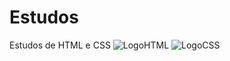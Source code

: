 # Estudos
 Estudos de HTML e CSS
![LogoHTML](https://github.com/gameiftech/Estudos-de-HTML-e-CSS/assets/126339810/cf71682b-061c-4437-9843-895c48528091)
![LogoCSS](https://github.com/gameiftech/Estudos-de-HTML-e-CSS/assets/126339810/635a0c9e-b304-4b30-8f12-33b14c17816a)

